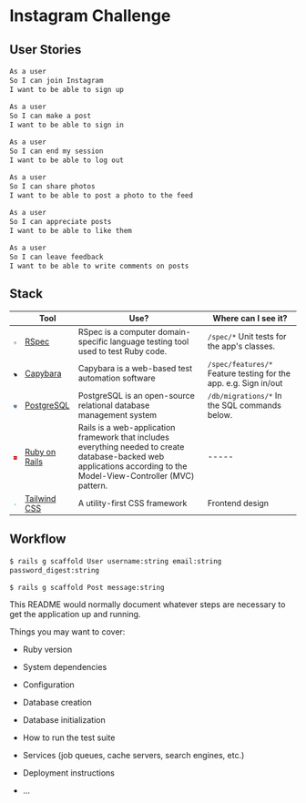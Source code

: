 # Instagram Challenge

## User Stories
```
As a user
So I can join Instagram
I want to be able to sign up
```
```
As a user
So I can make a post
I want to be able to sign in
```
```
As a user
So I can end my session
I want to be able to log out
```
```
As a user
So I can share photos
I want to be able to post a photo to the feed
```
```
As a user
So I can appreciate posts
I want to be able to like them
```
```
As a user
So I can leave feedback
I want to be able to write comments on posts
```

## Stack

|                                                                  | Tool                                                 | Use?                                       | Where can I see it?                                              |
| ---------------------------------------------------------------- | ---------------------------------------------------- | ------------------------------------------ | ---------------------------------------------------------------- |
| <img src="public/images/rspec.png" height="auto" width="50">     | [RSpec](https://rspec.info/)                         | RSpec is a computer domain-specific language testing tool used to test Ruby code.                      | `/spec/*` Unit tests for the app's classes.                      |
| <img src="public/images/capybara.png" height="auto" width="50">  | [Capybara](https://github.com/teamcapybara/capybara) | Capybara is a web-based test automation software        | `/spec/features/*` Feature testing for the app. e.g. Sign in/out |
| <img src="public/images/psql.png" height="auto" width="50">      | [PostgreSQL](https://www.postgresql.org)             | PostgreSQL is an open-source relational database management system                  | `/db/migrations/*` In the SQL commands below.                    |
| <img src="public/images/rails.png" height="auto" width="50">     | [Ruby on Rails](https://rubyonrails.org/)               | Rails is a web-application framework that includes everything needed to create database-backed web applications according to the Model-View-Controller (MVC) pattern. | -----  |
| <img src="public/images/tailwind.png" height="auto" width="50"> | [Tailwind CSS](https://tailwindcss.com/)               | A utility-first CSS framework      | Frontend design

## Workflow
```
$ rails g scaffold User username:string email:string password_digest:string
```
```
$ rails g scaffold Post message:string
```

This README would normally document whatever steps are necessary to get the
application up and running.

Things you may want to cover:

* Ruby version

* System dependencies

* Configuration

* Database creation

* Database initialization

* How to run the test suite

* Services (job queues, cache servers, search engines, etc.)

* Deployment instructions

* ...
